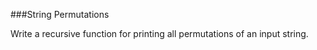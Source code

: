 ###String Permutations 

Write a recursive function for printing all permutations of an input string.  
